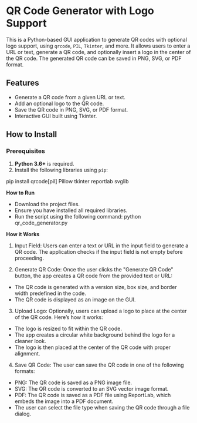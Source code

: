 # QR Code Generator with Logo Support

This is a Python-based GUI application to generate QR codes with optional logo support, using `qrcode`, `PIL`, `Tkinter`, and more. It allows users to enter a URL or text, generate a QR code, and optionally insert a logo in the center of the QR code. The generated QR code can be saved in PNG, SVG, or PDF format.

## Features
- Generate a QR code from a given URL or text.
- Add an optional logo to the QR code.
- Save the QR code in PNG, SVG, or PDF format.
- Interactive GUI built using Tkinter.

## How to Install

### Prerequisites
1. **Python 3.6+** is required.
2. Install the following libraries using `pip`:

  pip install qrcode[pil] Pillow tkinter reportlab svglib

**How to Run**
- Download the project files.
- Ensure you have installed all required libraries.
- Run the script using the following command:
  python qr_code_generator.py

**How it Works**

1. Input Field: Users can enter a text or URL in the input field to generate a QR code. The application checks if the input field is not empty before proceeding.

2. Generate QR Code: Once the user clicks the "Generate QR Code" button, the app creates a QR code from the provided text or URL:

  - The QR code is generated with a version size, box size, and border width predefined in the code.
  - The QR code is displayed as an image on the GUI.
3. Upload Logo: Optionally, users can upload a logo to place at the center of the QR code. Here’s how it works:

  - The logo is resized to fit within the QR code.
  - The app creates a circular white background behind the logo for a cleaner look.
  - The logo is then placed at the center of the QR code with proper alignment.
4. Save QR Code: The user can save the QR code in one of the following formats:

  - PNG: The QR code is saved as a PNG image file.
  - SVG: The QR code is converted to an SVG vector image format.
  - PDF: The QR code is saved as a PDF file using ReportLab, which embeds the image into a PDF document.
  - The user can select the file type when saving the QR code through a file dialog.
